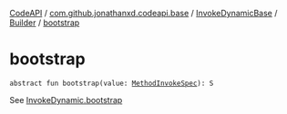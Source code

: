 [CodeAPI](../../../index.md) / [com.github.jonathanxd.codeapi.base](../../index.md) / [InvokeDynamicBase](../index.md) / [Builder](index.md) / [bootstrap](.)

# bootstrap

`abstract fun bootstrap(value: `[`MethodInvokeSpec`](../../../com.github.jonathanxd.codeapi.common/-method-invoke-spec/index.md)`): S`

See [InvokeDynamic.bootstrap](../../-invoke-dynamic/bootstrap.md)

